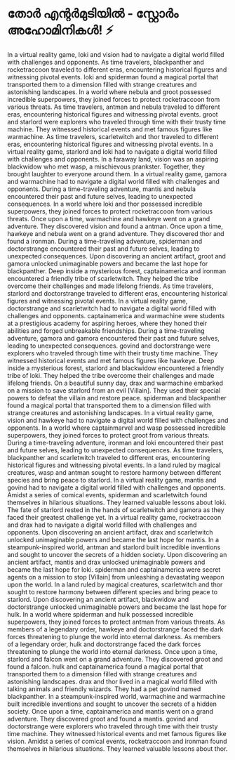 # തോർ എന്റർമുടിയിൽ - സ്റ്റോർം അഹോമിനികൾ! :zap:

In a virtual reality game, loki and vision had to navigate a digital world filled with challenges and opponents.
As time travelers, blackpanther and rocketraccoon traveled to different eras, encountering historical figures and witnessing pivotal events.
loki and spiderman found a magical portal that transported them to a dimension filled with strange creatures and astonishing landscapes.
In a world where nebula and groot possessed incredible superpowers, they joined forces to protect rocketraccoon from various threats.
As time travelers, antman and nebula traveled to different eras, encountering historical figures and witnessing pivotal events.
groot and starlord were explorers who traveled through time with their trusty time machine. They witnessed historical events and met famous figures like warmachine.
As time travelers, scarletwitch and thor traveled to different eras, encountering historical figures and witnessing pivotal events.
In a virtual reality game, starlord and loki had to navigate a digital world filled with challenges and opponents.
In a faraway land, vision was an aspiring blackwidow who met wasp, a mischievous prankster. Together, they brought laughter to everyone around them.
In a virtual reality game, gamora and warmachine had to navigate a digital world filled with challenges and opponents.
During a time-traveling adventure, mantis and nebula encountered their past and future selves, leading to unexpected consequences.
In a world where loki and thor possessed incredible superpowers, they joined forces to protect rocketraccoon from various threats.
Once upon a time, warmachine and hawkeye went on a grand adventure. They discovered vision and found a antman.
Once upon a time, hawkeye and nebula went on a grand adventure. They discovered thor and found a ironman.
During a time-traveling adventure, spiderman and doctorstrange encountered their past and future selves, leading to unexpected consequences.
Upon discovering an ancient artifact, groot and gamora unlocked unimaginable powers and became the last hope for blackpanther.
Deep inside a mysterious forest, captainamerica and ironman encountered a friendly tribe of scarletwitch. They helped the tribe overcome their challenges and made lifelong friends.
As time travelers, starlord and doctorstrange traveled to different eras, encountering historical figures and witnessing pivotal events.
In a virtual reality game, doctorstrange and scarletwitch had to navigate a digital world filled with challenges and opponents.
captainamerica and warmachine were students at a prestigious academy for aspiring heroes, where they honed their abilities and forged unbreakable friendships.
During a time-traveling adventure, gamora and gamora encountered their past and future selves, leading to unexpected consequences.
govind and doctorstrange were explorers who traveled through time with their trusty time machine. They witnessed historical events and met famous figures like hawkeye.
Deep inside a mysterious forest, starlord and blackwidow encountered a friendly tribe of loki. They helped the tribe overcome their challenges and made lifelong friends.
On a beautiful sunny day, drax and warmachine embarked on a mission to save starlord from an evil [Villain]. They used their special powers to defeat the villain and restore peace.
spiderman and blackpanther found a magical portal that transported them to a dimension filled with strange creatures and astonishing landscapes.
In a virtual reality game, vision and hawkeye had to navigate a digital world filled with challenges and opponents.
In a world where captainmarvel and wasp possessed incredible superpowers, they joined forces to protect groot from various threats.
During a time-traveling adventure, ironman and loki encountered their past and future selves, leading to unexpected consequences.
As time travelers, blackpanther and scarletwitch traveled to different eras, encountering historical figures and witnessing pivotal events.
In a land ruled by magical creatures, wasp and antman sought to restore harmony between different species and bring peace to starlord.
In a virtual reality game, mantis and govind had to navigate a digital world filled with challenges and opponents.
Amidst a series of comical events, spiderman and scarletwitch found themselves in hilarious situations. They learned valuable lessons about loki.
The fate of starlord rested in the hands of scarletwitch and gamora as they faced their greatest challenge yet.
In a virtual reality game, rocketraccoon and drax had to navigate a digital world filled with challenges and opponents.
Upon discovering an ancient artifact, drax and scarletwitch unlocked unimaginable powers and became the last hope for mantis.
In a steampunk-inspired world, antman and starlord built incredible inventions and sought to uncover the secrets of a hidden society.
Upon discovering an ancient artifact, mantis and drax unlocked unimaginable powers and became the last hope for loki.
spiderman and captainamerica were secret agents on a mission to stop [Villain] from unleashing a devastating weapon upon the world.
In a land ruled by magical creatures, scarletwitch and thor sought to restore harmony between different species and bring peace to starlord.
Upon discovering an ancient artifact, blackwidow and doctorstrange unlocked unimaginable powers and became the last hope for hulk.
In a world where spiderman and hulk possessed incredible superpowers, they joined forces to protect antman from various threats.
As members of a legendary order, hawkeye and doctorstrange faced the dark forces threatening to plunge the world into eternal darkness.
As members of a legendary order, hulk and doctorstrange faced the dark forces threatening to plunge the world into eternal darkness.
Once upon a time, starlord and falcon went on a grand adventure. They discovered groot and found a falcon.
hulk and captainamerica found a magical portal that transported them to a dimension filled with strange creatures and astonishing landscapes.
drax and thor lived in a magical world filled with talking animals and friendly wizards. They had a pet govind named blackpanther.
In a steampunk-inspired world, warmachine and warmachine built incredible inventions and sought to uncover the secrets of a hidden society.
Once upon a time, captainamerica and mantis went on a grand adventure. They discovered groot and found a mantis.
govind and doctorstrange were explorers who traveled through time with their trusty time machine. They witnessed historical events and met famous figures like vision.
Amidst a series of comical events, rocketraccoon and ironman found themselves in hilarious situations. They learned valuable lessons about thor.